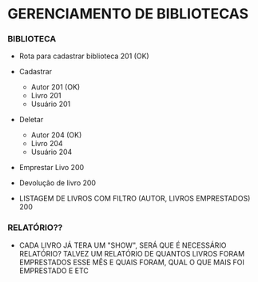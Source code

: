 # GERENCIAMENTO DE BIBLIOTECAS

### BIBLIOTECA

- Rota para cadastrar biblioteca 201 (OK)

- Cadastrar

  - Autor 201 (OK)
  - Livro 201
  - Usuário 201

- Deletar

  - Autor 204 (OK)
  - Livro 204
  - Usuário 204

- Emprestar Livo 200
- Devolução de livro 200

- LISTAGEM DE LIVROS COM FILTRO (AUTOR, LIVROS EMPRESTADOS) 200

### RELATÓRIO??

- CADA LIVRO JÁ TERA UM "SHOW", SERÁ QUE É NECESSÁRIO RELATÓRIO?
  TALVEZ UM RELATÓRIO DE QUANTOS LIVROS FORAM EMPRESTADOS ESSE MÊS E QUAIS FORAM,
  QUAL O QUE MAIS FOI EMPRESTADO E ETC
